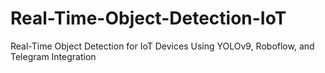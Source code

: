 # Real-Time-Object-Detection-IoT
Real-Time Object Detection for IoT Devices Using YOLOv9, Roboflow, and Telegram Integration
